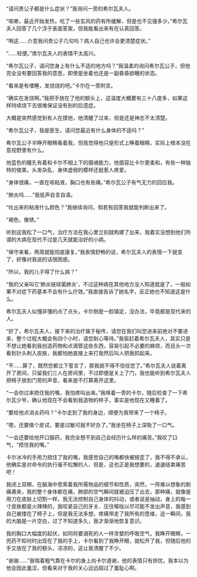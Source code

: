 “请问贵公子都是什么症状？”我询问一旁的希尔瓦夫人。

“咳嗽，最近开始发热，吃了一些玄风的药有所缓解，但是也不见强多少。”希尔瓦夫人回答了几个浮于表面答案，但我能看出来有在认真回答。

“啊这……介意我问贵公子几句吗？病人自己也许会更清楚症状。”

“……轻便。”席尔瓦夫人的表情不太高兴。

“希尔瓦公子，请问您身上有什么不适的地方吗？”我温柔的询问希尔瓦公子，但他完全没有要回答我的意思，即使是坐着也还是一副昏昏欲睡的状态。

“看来是有嗜睡，发烧烧的吧。”卡尔在一旁附言。

“确实在发烧啊。”我把手放在了他的额头上，这温度大概要有三十八度多，如果这样持续烧下去很难保证没有别的后遗症。

大概是突然感觉到有人在摸他，他清醒了过来，但是还是神志不太清楚。

“希尔瓦公子，我是医生，请问您最近有什么身体的不适吗？”

希尔瓦公子半睁开眼睛看着我，但我觉得他只是形式上睁着眼睛，实际上根本没在意视野里有什么。

他蓝色的瞳孔有着和卡尔不相上下的摄魂能力，他面容比卡尔更柔和，有些一种独特的俊美，头发杂乱、身体虚弱的模样还挺惹人疼爱。

“身体很痛，一直在咳粘液，胸口也有些痛。”希尔瓦公子有气无力的回应我。

“肺炎吗……”我低声自言自语。

“吐出来的粘液什么颜色？”我继续询问，倘若有回答我就能判断出来了。

“褐色，像锈。”

听到这我松了一口气，治疗方法在我心里立刻就构建了出来，我着实没想到他们所谓的大病在现代不过是几天就能治好的小病。

“保守来看，两周就能彻底康复。”我表情舒畅的说，希尔瓦夫人的表情一下就变了，好像对我说的话很困惑。

“所以，我的儿子得了什么病？”

“我的父亲叫它‘肺炎链球菌肺炎’，不过这种病在其他地方没人知道就是了，一般如果不对症下药基本不会有什么疗效。”我直接告诉了她名字，反正她也不知道这是什么。

希尔瓦夫人似懂非懂的点了点头，卡尔倒是一脸镇定，没办法，毕竟都是现代来的人。

“好了，希尔瓦夫人，接下来的治疗属于秘传，请您在我们叫您进来前绝对不要进来，整个过程大概会有四个小时，请您耐心等待。”我驱赶着希尔瓦夫人，其实只是不想让她看到我创造药物和点滴管这些东西，容易引起不必要的麻烦，而且头一次看到针头刺入皮肤，我都怕她直接上来打我然后叫人把我抓起来。

“不……算了，既然您都立下誓言了，那我就不得不信任您了。”希尔瓦夫人说着离开了房间，只留我们三人在房间里，不过即便是关上了门，我也能听到希尔瓦夫人把椅子放到门旁的声音，看来是不打算离开这里。

“一会你过来捂住我的嘴，我怕疼叫出来。”我唤着一旁的卡尔，随后检查了一下希尔瓦少爷，确认他现在不会看到我造物的样子，事实是他现在又睡着了。

“要给他点消炎药吗？”卡尔走到了我的身边，顺便为我带来了一个椅子。

“嗯，还要做个皮试，要是过敏可就不好办了。”我坐在椅子上深吸了一口气。

“一会还要给他开口服药，我完全想不到自己会经历什么样的痛苦。”我叹了口气，“捂住我的嘴。”

卡尔冰冷的手用力捂住了我的嘴，我感觉自己的嘴都快被按歪了，我不得不承认，他确实是对命令的执行毫不松懈的人，但是，这也正是我想要的，速速结束痛苦吧！

我闭上双眼，在脑海中思索着我所需物品的细节和性质，突然，一阵难以想象的剧痛袭来，我的整个身体都在痛，肺部的空气瞬间就被迫压了出去，那种痛，就像是用刀在皮肤上切割一样，我无法控制自己身体的抖动，或者说是抽动，身上的每一寸皮肤都是火辣辣的，我咬紧自己的牙关、压住喉咙以尽可能不发出声音，我感到自己被搂在了椅子上，但是我无法多想，疼痛带走了我所有的思维，这一瞬间，我的大脑是一片空白，过了不知道多久，我才渐渐地恢复意识。

我的胸口大幅度的起伏，如同将要溺死的人一样贪婪的呼吸空气，我睁开眼睛，一兜药不知何时出现在了我的手上，卡尔看到了我睁开眼，就松开了我，但随后他的手又放在了我的额头，凉凉的，这让我清醒了不少。

“谢谢……”我喘着粗气靠在卡尔的身上向卡尔道谢，他的表情只有担忧，我本以为他会因此羞涩，但看来对于我的关心远远超过了羞耻心啊。

